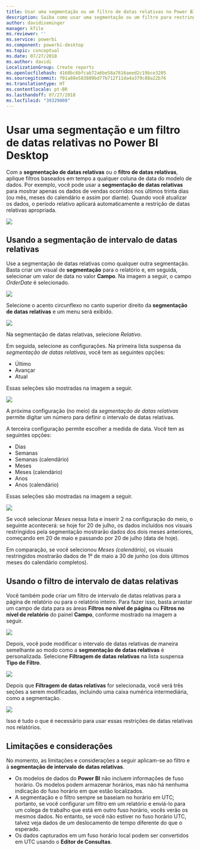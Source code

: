 ```yaml
---
title: Usar uma segmentação ou um filtro de datas relativas no Power BI Desktop
description: Saiba como usar uma segmentação ou um filtro para restringir intervalos de datas relativas no Power BI Desktop
author: davidiseminger
manager: kfile
ms.reviewer: ''
ms.service: powerbi
ms.component: powerbi-desktop
ms.topic: conceptual
ms.date: 07/27/2018
ms.author: davidi
LocalizationGroup: Create reports
ms.openlocfilehash: 4168bc6bfcab72a6be58a7616aeed2c19bce3205
ms.sourcegitcommit: f01a88e583889bd77b712f11da4a379c88a22b76
ms.translationtype: HT
ms.contentlocale: pt-BR
ms.lasthandoff: 07/27/2018
ms.locfileid: "39329008"
---
```

# <a name="use-a-relative-date-slicer-and-filter-in-power-bi-desktop"></a>Usar uma segmentação e um filtro de datas relativas no Power BI Desktop
Com a **segmentação de datas relativas** ou o **filtro de datas relativas**, aplique filtros baseados em tempo a qualquer coluna de data do modelo de dados. Por exemplo, você pode usar a **segmentação de datas relativas** para mostrar apenas os dados de vendas ocorridos nos últimos trinta dias (ou mês, meses do calendário e assim por diante). Quando você atualizar os dados, o período relativo aplicará automaticamente a restrição de datas relativas apropriada.

![](media/desktop-slicer-filter-date-range/relative-date-range-slicer-filter_01.png)

## <a name="using-the-relative-date-range-slicer"></a>Usando a segmentação de intervalo de datas relativas
Use a segmentação de datas relativas como qualquer outra segmentação. Basta criar um visual de **segmentação** para o relatório e, em seguida, selecionar um valor de data no valor **Campo**. Na imagem a seguir, o campo *OrderDate* é selecionado.

![](media/desktop-slicer-filter-date-range/relative-date-range-slicer-filter_02.png)

Selecione o acento circunflexo no canto superior direito da **segmentação de datas relativas** e um menu será exibido.

![](media/desktop-slicer-filter-date-range/relative-date-range-slicer-filter_03.png)

Na segmentação de datas relativas, selecione *Relativo*.

Em seguida, selecione as configurações. Na primeira lista suspensa da *segmentação de datas relativas*, você tem as seguintes opções:

* Último
* Avançar
* Atual

Essas seleções são mostradas na imagem a seguir.

![](media/desktop-slicer-filter-date-range/relative-date-range-slicer-filter_04.png)

A próxima configuração (no meio) da *segmentação de datas relativas* permite digitar um número para definir o intervalo de datas relativas.

A terceira configuração permite escolher a medida de data. Você tem as seguintes opções:

* Dias
* Semanas
* Semanas (calendário)
* Meses
* Meses (calendário)
* Anos
* Anos (calendário)

Essas seleções são mostradas na imagem a seguir.

![](media/desktop-slicer-filter-date-range/relative-date-range-slicer-filter_05.png)

Se você selecionar *Meses* nessa lista e inserir 2 na configuração do meio, o seguinte acontecerá: se hoje for 20 de julho, os dados incluídos nos visuais restringidos pela segmentação mostrarão dados dos dois meses anteriores, começando em 20 de maio e passando por 20 de julho (data de hoje).

Em comparação, se você selecionou *Meses (calendário)*, os visuais restringidos mostrarão dados de 1º de maio a 30 de junho (os dois últimos meses do calendário completos).

## <a name="using-the-relative-date-range-filter"></a>Usando o filtro de intervalo de datas relativas
Você também pode criar um filtro de intervalo de datas relativas para a página de relatório ou para o relatório inteiro. Para fazer isso, basta arrastar um campo de data para as áreas **Filtros no nível de página** ou **Filtros no nível de relatório** do painel **Campo**, conforme mostrado na imagem a seguir.

![](media/desktop-slicer-filter-date-range/relative-date-range-slicer-filter_06.png)

Depois, você pode modificar o intervalo de datas relativas de maneira semelhante ao modo como a **segmentação de datas relativas** é personalizada. Selecione **Filtragem de datas relativas** na lista suspensa **Tipo de Filtro**.

![](media/desktop-slicer-filter-date-range/relative-date-range-slicer-filter_07.png)

Depois que **Filtragem de datas relativas** for selecionada, você verá três seções a serem modificadas, incluindo uma caixa numérica intermediária, como a segmentação.

![](media/desktop-slicer-filter-date-range/relative-date-range-slicer-filter_08.png)

Isso é tudo o que é necessário para usar essas restrições de datas relativas nos relatórios.

## <a name="limitations-and-considerations"></a>Limitações e considerações
No momento, as limitações e considerações a seguir aplicam-se ao filtro e à **segmentação de intervalo de datas relativas**.

* Os modelos de dados do **Power BI** não incluem informações de fuso horário. Os modelos podem armazenar horários, mas não há nenhuma indicação do fuso horário em que estão localizados.
* A segmentação e o filtro sempre se baseiam no horário em UTC; portanto, se você configurar um filtro em um relatório e enviá-lo para um colega de trabalho que está em outro fuso horário, vocês verão os mesmos dados. No entanto, se você não estiver no fuso horário UTC, talvez veja dados de um deslocamento de tempo diferente do que o esperado.
* Os dados capturados em um fuso horário local podem ser convertidos em UTC usando o **Editor de Consultas**.

